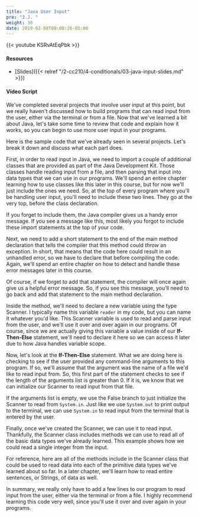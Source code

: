 ```yaml
---
title: "Java User Input"
pre: "3.J. "
weight: 30
date: 2019-02-08T00:00:26-05:00
---
```


{{< youtube KSRvAtEqPbk >}}

#### Resources

* [Slides]({{< relref "/2-cc210/4-conditionals/03-java-input-slides.md" >}})

#### Video Script

We've completed several projects that involve user input at this point, but we really haven't discussed how to build programs that can read input from the user, either via the terminal or from a file. Now that we've learned a bit about Java, let's take some time to review that code and explain how it works, so you can begin to use more user input in your programs.

Here is the sample code that we've already seen in several projects. Let's break it down and discuss what each part does.

First, in order to read input in Java, we need to import a couple of additional classes that are provided as part of the Java Development Kit. Those classes handle reading input from a file, and then parsing that input into data types that we can use in our programs. We'll spend an entire chapter learning how to use classes like this later in this course, but for now we'll just include the ones we need. So, at the top of every program where you'll be handling user input, you'll need to include these two lines. They go at the very top, before the class declaration.

If you forget to include them, the Java compiler gives us a handy error message. If you see a message like this, most likely you forgot to include these import statements at the top of your code.

Next, we need to add a short statement to the end of the main method declaration that tells the compiler that this method could _throw_ an exception. In short, that means that the code here could result in an unhandled error, so we have to declare that before compiling the code. Again, we'll spend an entire chapter on how to detect and handle these error messages later in this course.

Of course, if we forget to add that statement, the compiler will once again give us a helpful error message. So, if you see this message, you'll need to go back and add that statement to the main method declaration.

Inside the method, we'll need to declare a new variable using the type Scanner. I typically name this variable `reader` in my code, but you can name it whatever you'd like. This Scanner variable is used to read and parse input from the user, and we'll use it over and over again in our programs. Of course, since we are actually giving this variable a value inside of our **If-Then-Else** statement, we'll need to declare it here so we can access it later due to how Java handles variable scope.

Now, let's look at the **If-Then-Else** statement. What we are doing here is checking to see if the user provided any command-line arguments to this program. If so, we'll assume that the argument was the name of a file we'd like to read input from. So, this first part of the statement checks to see if the length of the arguments list is greater than 0. If it is, we know that we can initialize our Scanner to read input from that file.

If the arguments list is empty, we use the False branch to just initialize the Scanner to read from `System.in`. Just like we use `System.out` to print output to the terminal, we can use `System.in` to read input from the terminal that is entered by the user.

Finally, once we've created the Scanner, we can use it to read input. Thankfully, the Scanner class includes methods we can use to read all of the basic data types we've already learned. This example shows how we could read a single integer from the input.

For reference, here are all of the methods include in the Scanner class that could be used to read data into each of the primitive data types we've learned about so far. In a later chapter, we'll learn how to read entire sentences, or Strings, of data as well.

In summary, we really only have to add a few lines to our program to read input from the user, either via the terminal or from a file. I highly recommend learning this code very well, since you'll use it over and over again in your programs.
